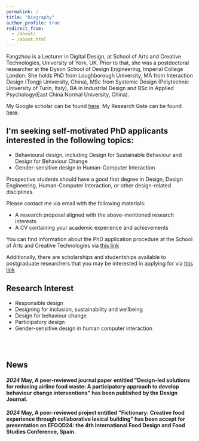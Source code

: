 ```yaml
---
permalink: /
title: "Biography"
author_profile: true
redirect_from: 
  - /about/
  - /about.html
---
```



Fangzhou is a Lecturer in Digital Design, at School of Arts and Creative Technologies, University of York, UK. 
Prior to that, she was a postdoctoral researcher at the Dyson School of Design Engineering, Imperial College London. 
She holds PhD from Loughborough University, MA from Interaction Design (Tongji University, China), MSc from Systemic Design (Polytechnic University of Turin, Italy), BA in IndustrIal Design and BSc in Applied Psychology(East China Normal University, China).

My Google scholar can be found [here](https://scholar.google.com/citations?user=biF-4JYAAAAJ&hl=en).
My Research Gate can be found [here](https://www.researchgate.net/profile/Fangzhou-You?ev=prf_highl).



## I'm seeking self-motivated PhD applicants interested in the following topics:

<ul>
<li>Behavioural design, including Design for Sustainable Behaviour and Design for Behaviour Change</li>
<li>Gender-sensitive design in Human-Computer Interaction</li>
</ul>

Prospective students should have a good first degree in Design, Design Engineering, Human-Computer Interaction, or other design-related disciplines.

Please contact me via email with the following materials:

<ul>
<li> A research proposal aligned with the above-mentioned research interests</li>
<li> A CV containing your academic experience and achievements</li>
</ul>

You can find information about the PhD application procedure at the School of Arts and Creative Technologies via [this link](https://www.york.ac.uk/arts-creative-technologies/study/theatre-film-television-research-degrees/phd-theatre-film-tv-interactive-media-by-research/)

Additionally, there are scholarships and studentships available to postgraduate researchers that you may be interested in applying for via [this link](https://www.york.ac.uk/arts-creative-technologies/study/funding/postgraduate-research/)





## Research Interest
<ul>
<li>Responsible design</li>
<li>Designing for inclusion, sustainability and wellbeing</li>
<li>Design for behaviour change</li>
<li>Participatory design</li>
<li>Gender-sensitive design in human computer interaction</li>
</ul>
<br>
<br>


## News
#### <em>2024</em> May, A peer-reviewed journal paper entitled "Design-led solutions for reducing airline food waste: A participatory approach to develop behaviour change interventions" has been published by the Design Journal.
#### <em>2024</em> May, A peer-reviewed project entitled "Fictionary: Creative food experience through collaborative lexical building" has been accept for presentation on EFOOD24: the 4th International Food Design and Food Studies Conference, Spain.

